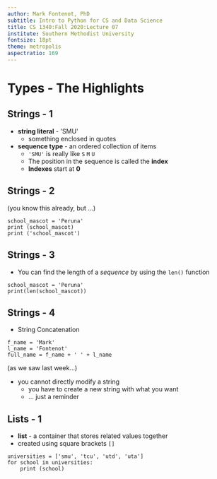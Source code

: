 ```yaml
---
author: Mark Fontenot, PhD
subtitle: Intro to Python for CS and Data Science
title: CS 1340:Fall 2020:Lecture 07
institute: Southern Methodist University
fontsize: 18pt
theme: metropolis
aspectratio: 169
---
```

# Types - The Highlights

## Strings - 1

- **string literal** - 'SMU'
  - something enclosed in quotes
- **sequence type** - an ordered collection of items
  - `'SMU'` is really like `S` `M` `U`
  - The position in the sequence is called the **index**
  - **Indexes** start at **0**
 
## Strings - 2

(you know this already, but ...)

```{.python .run}
school_mascot = 'Peruna'
print (school_mascot)
print ('school_mascot')

```

## Strings - 3

- You can find the length of a _sequence_ by using the `len()` function

```{.python .run}
school_mascot = 'Peruna'
print(len(school_mascot))
```

## Strings - 4

- String Concatenation 

```{.python .run}
f_name = 'Mark'
l_name = 'Fontenot'
full_name = f_name + ' ' + l_name
```

(as we saw last week...)

- you cannot directly modify a string
  - you have to create a new string with what you want
  - … just a reminder
 
## Lists - 1

- **list** - a container that stores related values together 
- created using square brackets `[]`

```{.python .run}
universities = ['smu', 'tcu', 'utd', 'uta']
for school in universities:
    print (school)
```






